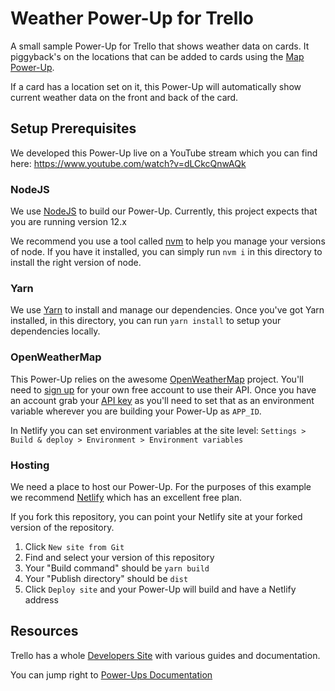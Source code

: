 # Weather Power-Up for Trello

A small sample Power-Up for Trello that shows weather data on cards. It
piggyback's on the locations that can be added to cards using the
[Map Power-Up](https://trello.com/power-ups/5ad892c30b141641d32919bf/map).

If a card has a location set on it, this Power-Up will automatically show
current weather data on the front and back of the card.

## Setup Prerequisites

We developed this Power-Up live on a YouTube stream which you can find here:
https://www.youtube.com/watch?v=dLCkcQnwAQk

### NodeJS

We use [NodeJS](https://nodejs.org) to build our Power-Up. Currently, this
project expects that you are running version 12.x

We recommend you use a tool called [nvm](https://github.com/nvm-sh/nvm) to help
you manage your versions of node. If you have it installed, you can simply run
`nvm i` in this directory to install the right version of node.

### Yarn

We use [Yarn](https://yarnpkg.com) to install and manage our dependencies. Once
you've got Yarn installed, in this directory, you can run `yarn install` to
setup your dependencies locally.

### OpenWeatherMap

This Power-Up relies on the awesome [OpenWeatherMap](https://openweathermap.org/)
project. You'll need to [sign up](https://home.openweathermap.org/users/sign_up)
for your own free account to use their API. Once you have an account grab your
[API key](https://home.openweathermap.org/api_keys) as you'll need to set that
as an environment variable wherever you are building your Power-Up as `APP_ID`.

In Netlify you can set environment variables at the site level:
`Settings > Build & deploy > Environment > Environment variables`

### Hosting

We need a place to host our Power-Up. For the purposes of this example we
recommend [Netlify](https://www.netlify.com/) which has an excellent free plan.

If you fork this repository, you can point your Netlify site at your forked
version of the repository.

1. Click `New site from Git`
2. Find and select your version of this repository
3. Your "Build command" should be `yarn build`
4. Your "Publish directory" should be `dist`
5. Click `Deploy site` and your Power-Up will build and have a Netlify address

## Resources

Trello has a whole [Developers Site](https://developers.trello.com/) with
various guides and documentation.

You can jump right to
[Power-Ups Documentation](https://developers.trello.com/reference#power-ups-intro)
